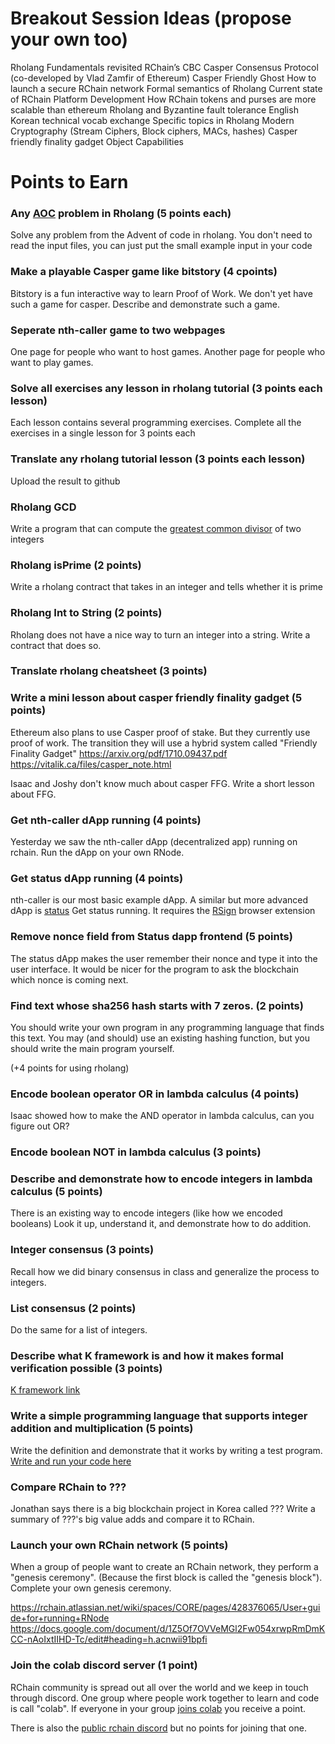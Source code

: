 Breakout Session Ideas (propose your own too)
============================
Rholang Fundamentals revisited
RChain’s CBC Casper Consensus Protocol (co-developed by Vlad Zamfir of Ethereum)
Casper Friendly Ghost
How to launch a secure RChain network
Formal semantics of Rholang
Current state of RChain Platform Development
How RChain tokens and purses are more scalable than ethereum
Rholang and Byzantine fault tolerance
English Korean technical vocab exchange
Specific topics in Rholang
Modern Cryptography (Stream Ciphers, Block ciphers, MACs, hashes)
Casper friendly finality gadget
Object Capabilities

Points to Earn
================
### Any ​[AOC](https://adventofcode.com/) problem in Rholang (5 points each)
Solve any problem from the Advent of code in rholang. You don't need to read the input files, you can  just put the small example input in your code

### Make a playable Casper game like bitstory (4 cpoints)
Bitstory is a fun interactive way to learn Proof of Work. We don't yet have such a game for casper. Describe and demonstrate such a game.

### Seperate nth-caller game to two webpages
One page for people who want to host games. Another page for people who want to play games.

### Solve all exercises any lesson in rholang tutorial (3 points each lesson)
Each lesson contains several programming exercises. Complete all the exercises in a single lesson for 3 points each

### Translate any rholang tutorial lesson (3 points each lesson)
Upload the result to github

### Rholang GCD
Write a program that can compute the [greatest common divisor](https://en.wikipedia.org/wiki/Greatest_common_divisor) of two integers

### Rholang isPrime (2 points)
Write a rholang contract that takes in an integer and tells whether it is prime

### Rholang Int to String (2 points)
Rholang does not have a nice way to turn an integer into a string. Write a contract that does so.

### Translate rholang cheatsheet (3 points)

### Write a mini lesson about casper friendly finality gadget (5 points)
Ethereum also plans to use Casper proof of stake. But they currently use proof of work. The transition they will use a hybrid system called "Friendly Finality Gadget"
https://arxiv.org/pdf/1710.09437.pdf
https://vitalik.ca/files/casper_note.html

Isaac and Joshy don't know much about casper FFG. Write a short lesson about FFG.

### Get nth-caller dApp running (4 points)
Yesterday we saw the nth-caller dApp (decentralized app) running on rchain. Run the dApp on your own RNode.

### Get status dApp running (4 points)
nth-caller is our most basic example dApp. A similar but more advanced dApp is [status](https://github.com/dckc/Rchain-Status) Get status running. It requires the [RSign](https://github.com/dckc/RSign) browser extension

### Remove nonce field from Status dapp frontend (5 points)
The status dApp makes the user remember their nonce and type it into the user interface. It would be nicer for the program to ask the blockchain which nonce is coming next.

### Find text whose sha256 hash starts with 7 zeros. (2 points)
You should write your own program in any programming language that finds this text. You may (and should) use an existing hashing function, but you should write the main program yourself.

(+4 points for using rholang)

### Encode boolean operator OR in lambda calculus (4 points)
Isaac showed how to make the AND operator in lambda calculus, can you figure out OR?

### Encode boolean NOT in lambda calculus (3 points)

### Describe and demonstrate how to encode integers in lambda calculus (5 points)
There is an existing way to encode integers (like how we encoded booleans) Look it up, understand it, and demonstrate how to do addition.

### Integer consensus (3 points)
Recall how we did binary consensus in class and generalize the process to integers.

### List consensus (2 points)
Do the same for a list of integers.

### Describe what K framework is and how it makes formal verification possible (3 points)
[K framework link](http://www.kframework.org/index.php/Main_Page)

### Write a simple programming language that supports integer addition and multiplication (5 points)
Write the definition and demonstrate that it works by writing a test program. [Write and run your code here](http://www.kframework.org/tool/run/)

### Compare RChain to ???
Jonathan says there is a big blockchain project in Korea called ??? Write a summary of ???'s big value adds and compare it to RChain.

### Launch your own RChain network (5 points)
When a group of people want to create an RChain network, they perform a "genesis ceremony". (Because the first block is called the "genesis block"). Complete your own genesis ceremony.

https://rchain.atlassian.net/wiki/spaces/CORE/pages/428376065/User+guide+for+running+RNode
https://docs.google.com/document/d/1Z5Of7OVVeMGl2Fw054xrwpRmDmKCC-nAoIxtIIHD-Tc/edit#heading=h.acnwii91bpfi

### Join the colab discord server (1 point)
RChain community is spread out all over the world and we keep in touch through discord. One group where people work together to learn and code is call "colab". If everyone in your group [joins colab](https://discord.gg/2X7mDyR) you receive a point.

There is also the [public rchain discord]() but no points for joining that one.
